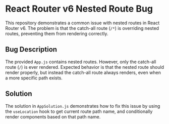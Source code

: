 # React Router v6 Nested Route Bug

This repository demonstrates a common issue with nested routes in React Router v6. The problem is that the catch-all route (`/*`) is overriding nested routes, preventing them from rendering correctly.

## Bug Description

The provided `App.js` contains nested routes.  However, only the catch-all route (`/`) is ever rendered.  Expected behavior is that the nested route should render properly, but instead the catch-all route always renders, even when a more specific path exists.

## Solution

The solution in `AppSolution.js` demonstrates how to fix this issue by using the `useLocation` hook to get current route path name, and conditionally render components based on that path name.